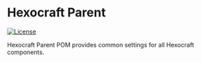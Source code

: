 Hexocraft Parent
================
[![License](http://img.shields.io/:license-apache-blue.svg)](http://www.apache.org/licenses/LICENSE-2.0.html)

Hexocraft Parent POM provides common settings for all Hexocraft components.
